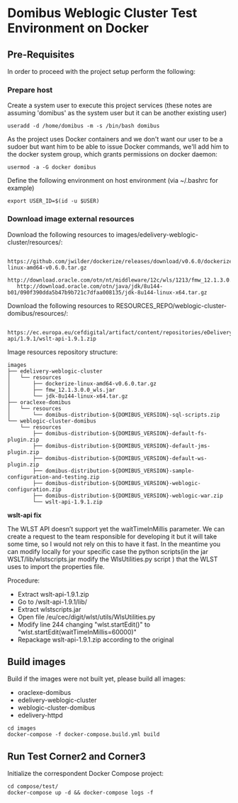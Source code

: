 # Domibus Weblogic Cluster Test Environment on Docker

## Pre-Requisites 

In order to proceed with the project setup perform the following:

### Prepare host

Create a system user to execute this project services 
(these notes are assuming 'domibus' as the system user but it can be another existing user)
```
useradd -d /home/domibus -m -s /bin/bash domibus
```   
As the project uses Docker containers and we don't want our user to be a sudoer but want him to be able to issue Docker commands, we'll add him to the docker system group, which grants permissions on docker daemon:
```
usermod -a -G docker domibus
```
Define the following environment on host environment (via ~/.bashrc for example)
```
export USER_ID=$(id -u $USER)
```

### Download image external resources

Download the following resources to images/edelivery-weblogic-cluster/resources/:
```
   https://github.com/jwilder/dockerize/releases/download/v0.6.0/dockerize-linux-amd64-v0.6.0.tar.gz
   http://download.oracle.com/otn/nt/middleware/12c/wls/1213/fmw_12.1.3.0.0_wls.jar
   http://download.oracle.com/otn/java/jdk/8u144-b01/090f390dda5b47b9b721c7dfaa008135/jdk-8u144-linux-x64.tar.gz
```
Download the following resources to RESOURCES_REPO/weblogic-cluster-domibus/resources/:
```
   https://ec.europa.eu/cefdigital/artifact/content/repositories/eDelivery/eu/europa/ec/digit/ipcis/wslt-api/1.9.1/wslt-api-1.9.1.zip
```

Image resources repository structure:
```
images
├── edelivery-weblogic-cluster
│   └── resources
│       ├── dockerize-linux-amd64-v0.6.0.tar.gz
│       ├── fmw_12.1.3.0.0_wls.jar
│       └── jdk-8u144-linux-x64.tar.gz
├── oraclexe-domibus
│   └── resources
│       └── domibus-distribution-${DOMIBUS_VERSION}-sql-scripts.zip
└── weblogic-cluster-domibus
    └── resources
        ├── domibus-distribution-${DOMIBUS_VERSION}-default-fs-plugin.zip
        ├── domibus-distribution-${DOMIBUS_VERSION}-default-jms-plugin.zip
        ├── domibus-distribution-${DOMIBUS_VERSION}-default-ws-plugin.zip
        ├── domibus-distribution-${DOMIBUS_VERSION}-sample-configuration-and-testing.zip
        ├── domibus-distribution-${DOMIBUS_VERSION}-weblogic-configuration.zip
        ├── domibus-distribution-${DOMIBUS_VERSION}-weblogic-war.zip
        └── wslt-api-1.9.1.zip
```

__wslt-api fix__

The WLST API doesn’t support yet the waitTimeInMillis parameter. We can create a request to the team responsible for
developing it but it will take some time, so I would not rely on this to have it fast.
In the meantime you can modify locally for your specific case the python scripts(in the jar WSLT/lib/wlstscripts.jar
modify the WlsUtilities.py script ) that the WLST uses to import the properties file.

Procedure:
* Extract wslt-api-1.9.1.zip
* Go to /wslt-api-1.9.1/lib/
* Extract wlstscripts.jar
* Open file /eu/cec/digit/wlst/utils/WlsUtilities.py
* Modify line 244 changing "wlst.startEdit()" to "wlst.startEdit(waitTimeInMillis=60000)"
* Repackage wslt-api-1.9.1.zip according to the original

## Build images

Build if the images were not built yet, please build all images:
* oraclexe-domibus
* edelivery-weblogic-cluster
* weblogic-cluster-domibus
* edelivery-httpd

```
cd images
docker-compose -f docker-compose.build.yml build
```

## Run Test Corner2 and Corner3

Initialize the correspondent Docker Compose project:
```
cd compose/test/
docker-compose up -d && docker-compose logs -f
```
